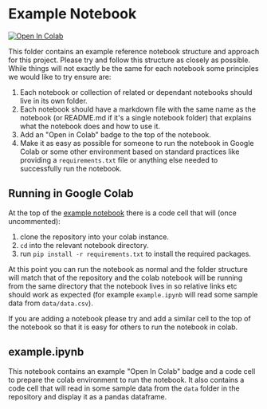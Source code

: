 # Example Notebook

[![Open In Colab](https://colab.research.google.com/assets/colab-badge.svg)](https://colab.research.google.com/github/andrewm4894/Open-Assistant/blob/main/notebooks/example/example.ipynb)

This folder contains an example reference notebook structure and approach for
this project. Please try and follow this structure as closely as possible. While
things will not exactly be the same for each notebook some principles we would
like to try ensure are:

1. Each notebook or collection of related or dependant notebooks should live in
   its own folder.
1. Each notebook should have a markdown file with the same name as the notebook
   (or README.md if it's a single notebook folder) that explains what the
   notebook does and how to use it.
1. Add an "Open in Colab" badge to the top of the notebook.
1. Make it as easy as possible for someone to run the notebook in Google Colab
   or some other environment based on standard practices like providing a
   `requirements.txt` file or anything else needed to successfully run the
   notebook.

## Running in Google Colab

At the top of the [example notebook](example.ipynb) there is a code cell that
will (once uncommented):

1. clone the repository into your colab instance.
1. `cd` into the relevant notebook directory.
1. run `pip install -r requirements.txt` to install the required packages.

At this point you can run the notebook as normal and the folder structure will
match that of the repository and the colab notebook will be running from the
same directory that the notebook lives in so relative links etc should work as
expected (for example `example.ipynb` will read some sample data from
`data/data.csv`).

If you are adding a notebook please try and add a similar cell to the top of the
notebook so that it is easy for others to run the notebook in colab.

## example.ipynb

This notebook contains an example "Open In Colab" badge and a code cell to
prepare the colab environment to run the notebook. It also contains a code cell
that will read in some sample data from the `data` folder in the repository and
display it as a pandas dataframe.
